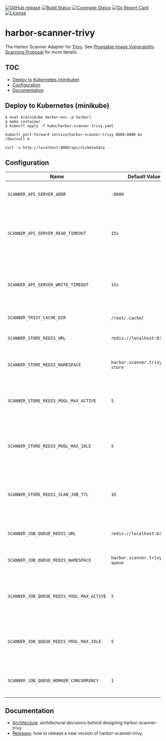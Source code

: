 [![GitHub release][release-img]][release]
[![Build Status][ci-img]][ci]
[![Coverage Status][cov-img]][cov]
[![Go Report Card][report-card-img]][report-card]
[![License][license-img]][license]

# harbor-scanner-trivy

The Harbor Scanner Adapter for [Trivy][trivy-url].
See [Pluggable Image Vulnerability Scanning Proposal][image-vulnerability-scanning-proposal] for more details.

## TOC

- [Deploy to Kubernetes (minikube)](#deploy-to-kubernetes-minikube)
- [Configuration](#configuration)
- [Documentation](#documentation)

## Deploy to Kubernetes (minikube)

```
$ eval $(minikube docker-env -p harbor)
$ make container
$ kubectl apply -f kube/harbor-scanner-trivy.yaml
```

```
kubectl port-forward service/harbor-scanner-trivy 8080:8080 &> /dev/null &

curl -v http://localhost:8080/api/v1/metadata
```

## Configuration

| Name | Default Value | Description |
|------|---------------|-------------|
| `SCANNER_API_SERVER_ADDR`          | `:8080` | Binding address for the API server. |
| `SCANNER_API_SERVER_READ_TIMEOUT`  | `15s`   | The maximum duration for reading the entire request, including the body. |
| `SCANNER_API_SERVER_WRITE_TIMEOUT` | `15s`   | The maximum duration before timing out writes of the response. |
| `SCANNER_TRIVY_CACHE_DIR` | `/root/.cache`/ | Trivy cache directory. |
| `SCANNER_STORE_REDIS_URL`       | `redis://localhost:6379`          | Redis server URI for a redis store. |
| `SCANNER_STORE_REDIS_NAMESPACE` | `harbor.scanner.trivy:data-store` | A namespace for keys in a redis store. |
| `SCANNER_STORE_REDIS_POOL_MAX_ACTIVE` | `5`  | The max number of connections allocated by the pool for a redis store. |
| `SCANNER_STORE_REDIS_POOL_MAX_IDLE`   | `5`  | The max number of idle connections in the pool for a redis store. |
| `SCANNER_STORE_REDIS_SCAN_JOB_TTL`    | `1h` | The time to live for persisting scan jobs and associated scan reports. |
| `SCANNER_JOB_QUEUE_REDIS_URL`         | `redis://localhost:6379`         | Redis server URI for a jobs queue. |
| `SCANNER_JOB_QUEUE_REDIS_NAMESPACE`   | `harbor.scanner.trivy:job-queue` | A namespace for keys in a jobs queue. |
| `SCANNER_JOB_QUEUE_REDIS_POOL_MAX_ACTIVE` | `5` | The max number of connections allocated by the pool for a jobs queue. |
| `SCANNER_JOB_QUEUE_REDIS_POOL_MAX_IDLE`   | `5` | The max number of idle connections in the pool for a jobs queue. |
| `SCANNER_JOB_QUEUE_WORKER_CONCURRENCY`    | `1` | The number of workers to spin-up for a jobs queue. |

## Documentation

- [Architecture](./docs/ARCHITECTURE.md): architectural decisions behind designing harbor-scanner-trivy.
- [Releases](./docs/RELEASES.md): how to release a new version of harbor-scanner-trivy.

[release-img]: https://img.shields.io/github/release/aquasecurity/harbor-scanner-trivy.svg
[release]: https://github.com/aquasecurity/harbor-scanner-trivy/releases
[ci-img]: https://travis-ci.org/aquasecurity/harbor-scanner-trivy.svg?branch=master
[ci]: https://travis-ci.org/aquasecurity/harbor-scanner-trivy
[cov-img]: https://codecov.io/github/aquasecurity/harbor-scanner-trivy/branch/master/graph/badge.svg
[cov]: https://codecov.io/github/aquasecurity/harbor-scanner-trivy
[report-card-img]: https://goreportcard.com/badge/github.com/aquasecurity/harbor-scanner-trivy
[report-card]: https://goreportcard.com/report/github.com/aquasecurity/harbor-scanner-trivy
[license-img]: https://img.shields.io/github/license/aquasecurity/harbor-scanner-trivy.svg
[license]: https://github.com/aquasecurity/harbor-scanner-trivy/blob/master/LICENSE

[trivy-url]: https://github.com/aquasecurity/trivy
[image-vulnerability-scanning-proposal]: https://github.com/goharbor/community/pull/98
